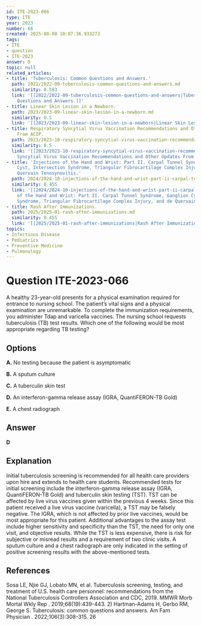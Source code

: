 ```yaml
---
id: ITE-2023-066
type: ITE
year: 2023
number: 66
created: 2025-08-08 10:07:36.933273
tags:
- ITE
- question
- ITE-2023
answer: D
topic: null
related_articles:
- title: 'Tuberculosis: Common Questions and Answers.'
  path: 2022/2022-09-tuberculosis-common-questions-and-answers.md
  similarity: 0.583
  link: '[[2022/2022-09-tuberculosis-common-questions-and-answers|Tuberculosis: Common
    Questions and Answers.]]'
- title: Linear Skin Lesion in a Newborn.
  path: 2023/2023-09-linear-skin-lesion-in-a-newborn.md
  similarity: 0.5
  link: '[[2023/2023-09-linear-skin-lesion-in-a-newborn|Linear Skin Lesion in a Newborn.]]'
- title: Respiratory Syncytial Virus Vaccination Recommendations and Other Updates
    From ACIP.
  path: 2023/2023-10-respiratory-syncytial-virus-vaccination-recommendations-and.md
  similarity: 0.5
  link: '[[2023/2023-10-respiratory-syncytial-virus-vaccination-recommendations-and|Respiratory
    Syncytial Virus Vaccination Recommendations and Other Updates From ACIP.]]'
- title: 'Injections of the Hand and Wrist: Part II. Carpal Tunnel Syndrome, Ganglion
    Cyst, Intersection Syndrome, Triangular Fibrocartilage Complex Injury, and de
    Quervain Tenosynovitis.'
  path: 2024/2024-10-injections-of-the-hand-and-wrist-part-ii-carpal-tunnel-syndr.md
  similarity: 0.455
  link: '[[2024/2024-10-injections-of-the-hand-and-wrist-part-ii-carpal-tunnel-syndr|Injections
    of the Hand and Wrist: Part II. Carpal Tunnel Syndrome, Ganglion Cyst, Intersection
    Syndrome, Triangular Fibrocartilage Complex Injury, and de Quervain Tenosynovitis.]]'
- title: Rash After Immunizations.
  path: 2025/2025-01-rash-after-immunizations.md
  similarity: 0.455
  link: '[[2025/2025-01-rash-after-immunizations|Rash After Immunizations.]]'
topics:
- Infectious Disease
- Pediatrics
- Preventive Medicine
- Pulmonology
---
```


# Question ITE-2023-066

A healthy 23-year-old presents for a physical examination required for entrance to nursing school. The patient’s vital signs and a physical examination are unremarkable. To complete the immunization requirements, you administer Tdap and varicella vaccines. The nursing school requests tuberculosis (TB) test results. Which one of the following would be most appropriate regarding TB testing?

## Options

**A.** No testing because the patient is asymptomatic

**B.** A sputum culture

**C.** A tuberculin skin test

**D.** An interferon-gamma release assay (IGRA, QuantiFERON-TB Gold)

**E.** A chest radiograph

## Answer

**D**

## Explanation

Initial tuberculosis screening is recommended for all health care providers upon hire and extends to health care students. Recommended tests for initial screening include the interferon-gamma release assay (IGRA, QuantiFERON-TB Gold) and tuberculin skin testing (TST). TST can be affected by live virus vaccines given within the previous 4 weeks. Since this patient received a live virus vaccine (varicella), a TST may be falsely negative. The IGRA, which is not affected by prior live vaccines, would be most appropriate for this patient. Additional advantages to the assay test include higher sensitivity and specificity than the TST, the need for only one visit, and objective results. While the TST is less expensive, there is risk for subjective or misread results and a requirement of two clinic visits. A sputum culture and a chest radiograph are only indicated in the setting of positive screening results with the above-mentioned tests.

## References

Sosa LE, Njie GJ, Lobato MN, et al. Tuberculosis screening, testing, and treatment of U.S. health care personnel: recommendations from the National Tuberculosis Controllers Association and CDC, 2019. MMWR Morb Mortal Wkly Rep . 2019;68(19):439-443. 2) Hartman-Adams H, Gerbo RM, George S. Tuberculosis: common questions and answers. Am Fam Physician . 2022;106(3):308-315. 26

